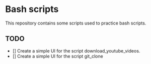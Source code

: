 # Bash scripts

This repository contains some scripts used to practice bash scripts.

## TODO

- [] Create a simple UI for the script download_youtube_videos.
- [] Create a simple UI for the script git_clone
